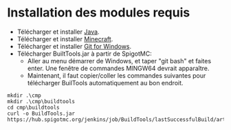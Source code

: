 # Installation des modules requis

* Télécharger et installer [Java](https://www.java.com/en/download/ "Java").
* Télécharger et installer [Minecraft](https://minecraft.net/en-us/store/minecraft/ "Minecraft").
* Télécharger et installer [Git for Windows](https://gitforwindows.org/, "Git for Windows").
* Télécharger BuiltTools.jar à partir de SpigotMC: 
    + Aller au menu démarrer de Windows, et taper "git bash" et faites enter.
      Une fenêtre de commandes MINGW64 devrait apparaître.
    + Maintenant, il faut copier/coller les commandes suivantes pour télécharger BuilTools automatiquement au bon endroit.
        
```
mkdir .\cmp
mkdir .\cmp\buildtools
cd cmp\buildtools
curl -o BuildTools.jar https://hub.spigotmc.org/jenkins/job/BuildTools/lastSuccessfulBuild/artifact/target/BuildTools.jar

```
